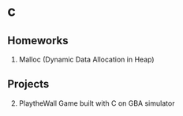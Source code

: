 # c

## Homeworks
1. Malloc (Dynamic Data Allocation in Heap)

## Projects
2. PlaytheWall Game built with C on GBA simulator
